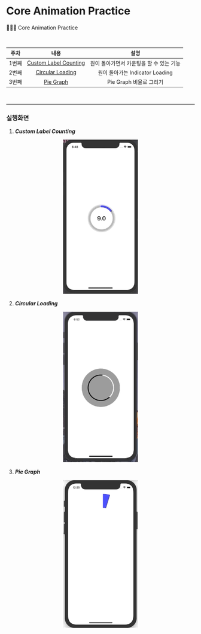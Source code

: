 # Core Animation Practice
🧑🏻‍💻 Core Animation Practice

<br>

| 주차  |                             내용                             |                   설명                   |
| :---: | :----------------------------------------------------------: | :--------------------------------------: |
| 1번째 | [Custom Label Counting](https://github.com/dongminyoon/CoreAnimation_Prac/blob/main/CoreAnimation_Practice/CoreAnimation_Practice/CoreAnimationView/CountdownProgressBar.swift) | 원이 돌아가면서 카운팅을 할 수 있는 기능 |
| 2번째 | [Circular Loading](https://github.com/dongminyoon/CoreAnimation_Prac/blob/main/CoreAnimation_Practice/CoreAnimation_Practice/CoreAnimationView/LoadingIndicator.swift) |     원이 돌아가는 Indicator Loading      |
| 3번째 |                        [Pie Graph]()                         |         Pie Graph 비율로 그리기          |

<br>

---

### 실행화면

1. ***Custom Label Counting***

<p align="center"><img src="./images/customcountinglabel.gif" width="200px"></p>

2. ***Circular Loading***

<p align="center"><img src="./images/circleloading.gif" width="200px"></p>

3. ***Pie Graph***

<p align="center"><img src="./images/piegraph.gif" width="200px"></p>

<p>